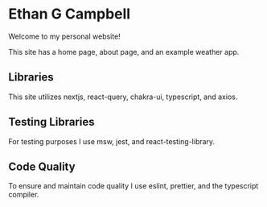 # Ethan G Campbell

Welcome to my personal website!

This site has a home page, about page, and an example weather app.

## Libraries

This site utilizes nextjs, react-query, chakra-ui, typescript, and axios.

## Testing Libraries

For testing purposes I use msw, jest, and react-testing-library.

## Code Quality

To ensure and maintain code quality I use eslint, prettier, and the typescript compiler.
